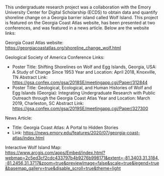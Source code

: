 This undergraduate research project was a collaboration with the Emory University Center for Digital Scholarship (ECDS) to obtain
data and quantify shoreline change on a Georgia barrier island called Wolf Island.  This project is featured on the Georgia
Coast Atlas website, has been presented at two conferences, and was featured in a news article.  Below are the website links:

Georgia Coast Atlas website: https://georgiacoastatlas.org/shoreline_change_wolf.html

Geological Society of America Conference Links: 
  - Poster Title: Shifting Shorelines on Wolf and Egg Islands, Georgia, USA: A Study of Change Since 1953
    Year and Location: April 2018, Knoxville, TN
    Abstract Link: https://gsa.confex.com/gsa/2018SE/meetingapp.cgi/Paper/312844
  - Poster Title: Geological, Ecological, and Human Histories of Wolf and Egg Islands (Georgia): Integrating Undergraduate Research with
                  Public Outreach through the Georgia Coast Atlas
    Year and Location: March 2019, Charleston, SC
    Abstract Link: https://gsa.confex.com/gsa/2019SE/meetingapp.cgi/Paper/327300
    
News Article:
  - Title: Georgia Coast Atlas: A Portal to Hidden Stories
  - Link: https://news.emory.edu/features/2020/07/georgia-coast-atlas/index.html


Interactive Wolf Island Map: 
https://www.arcgis.com/apps/Embed/index.html?webmap=2c5ed3cf2cdc433797b4b9276b998171&extent=-81.3403,31.3184,-81.2456,31.3717&zoom=true&previewImage=false&scale=true&legend=true&basemap_gallery=true&disable_scroll=true&theme=light
